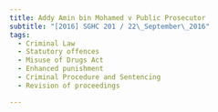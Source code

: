 ```yaml
---
title: Addy Amin bin Mohamed v Public Prosecutor 
subtitle: "[2016] SGHC 201 / 22\_September\_2016"
tags:
  - Criminal Law
  - Statutory offences
  - Misuse of Drugs Act
  - Enhanced punishment
  - Criminal Procedure and Sentencing
  - Revision of proceedings

---
```


